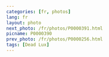 ```yaml
---
categories: [fr, photos]
lang: fr
layout: photo
next_photo: /fr/photos/P0000391.html
picname: P0000390
prev_photo: /fr/photos/P0000256.html
tags: [Dead Lux]
---
```

